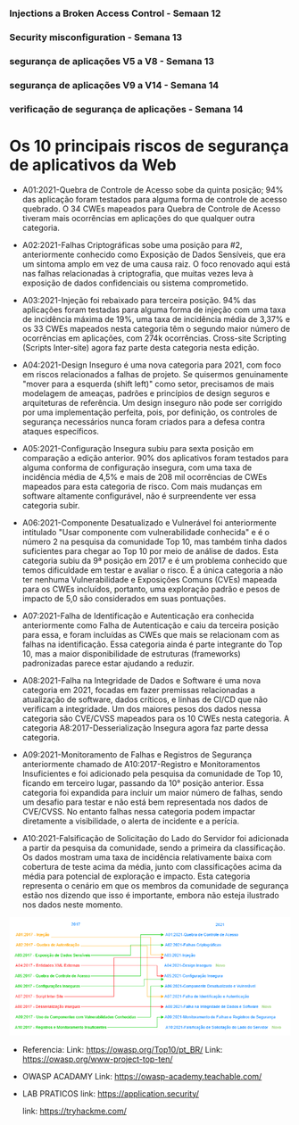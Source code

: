 
  <h3> Injections a Broken Access Control - Semaan 12 </h3>  </p>
  <h3> Security misconfiguration -  Semana 13</h3>  </p>
  <h3> segurança de aplicações V5 a V8 - Semana 13 </h3>  </p>
  <h3> segurança de aplicações V9 a V14 - Semana 14 </h3>  </p>
  <h3> verificação de segurança de aplicações - Semana 14 </h3>  </p>

  # Os 10 principais riscos de segurança de aplicativos da Web

- A01:2021-Quebra de Controle de Acesso sobe da quinta posição; 94% das aplicação foram testados para alguma forma de controle de acesso quebrado. O 34 CWEs mapeados para Quebra de Controle de Acesso tiveram mais ocorrências em aplicações do que qualquer outra categoria.

- A02:2021-Falhas Criptográficas sobe uma posição para #2, anteriormente conhecido como Exposição de Dados Sensíveis, que era um sintoma amplo em vez de uma causa raiz. O foco renovado aqui está nas falhas relacionadas à criptografia, que muitas vezes leva à exposição de dados confidenciais ou sistema comprometido.

- A03:2021-Injeção foi rebaixado para terceira posição. 94% das aplicações foram testadas para alguma forma de injeção com uma taxa de incidência máxima de 19%, uma taxa de incidência média de 3,37% e os 33 CWEs mapeados nesta categoria têm o segundo maior número de ocorrências em aplicações, com 274k ocorrências. Cross-site Scripting (Scripts Inter-site) agora faz parte desta categoria nesta edição.

- A04:2021-Design Inseguro é uma nova categoria para 2021, com foco em riscos relacionados a falhas de projeto. Se quisermos genuinamente "mover para a esquerda (shift left)" como setor, precisamos de mais modelagem de ameaças, padrões e princípios de design seguros e arquiteturas de referência. Um design inseguro não pode ser corrigido por uma implementação perfeita, pois, por definição, os controles de segurança necessários nunca foram criados para a defesa contra ataques específicos.

- A05:2021-Configuração Insegura subiu para sexta posição em comparação a edição anterior. 90% dos aplicativos foram testados para alguma conforma de configuração insegura, com uma taxa de incidência média de 4,5% e mais de 208 mil ocorrências de CWEs mapeados para esta categoria de risco. Com mais mudanças em software altamente configurável, não é surpreendente ver essa categoria subir.

- A06:2021-Componente Desatualizado e Vulnerável foi anteriormente intitulado "Usar componente com vulnerabilidade conhecida" e é o número 2 na pesquisa da comunidade Top 10, mas também tinha dados suficientes para chegar ao Top 10 por meio de análise de dados. Esta categoria subiu da 9ª posição em 2017 e é um problema conhecido que temos dificuldade em testar e avaliar o risco. É a única categoria a não ter nenhuma Vulnerabilidade e Exposições Comuns (CVEs) mapeada para os CWEs incluídos, portanto, uma exploração padrão e pesos de impacto de 5,0 são considerados em suas pontuações.

- A07:2021-Falha de Identificação e Autenticação era conhecida anteriormente como Falha de Autenticação e caiu da terceira posição para essa, e foram incluídas as CWEs que mais se relacionam com as falhas na identificação. Essa categoria ainda é parte integrante do Top 10, mas a maior disponibilidade de estruturas (frameworks) padronizadas parece estar ajudando a reduzir.

- A08:2021-Falha na Integridade de Dados e Software é uma nova categoria em 2021, focadas em fazer premissas relacionadas a atualização de software, dados críticos, e linhas de CI/CD que não verificam a integridade. Um dos maiores pesos dos dados nessa categoria são CVE/CVSS mapeados para os 10 CWEs nesta categoria. A categoria A8:2017-Desserialização Insegura agora faz parte dessa categoria.

- A09:2021-Monitoramento de Falhas e Registros de Segurança anteriormente chamado de A10:2017-Registro e Monitoramentos Insuficientes e foi adicionado pela pesquisa da comunidade de Top 10, ficando em terceiro lugar, passando da 10° posição anterior. Essa categoria foi expandida para incluir um maior número de falhas, sendo um desafio para testar e não está bem representada nos dados de CVE/CVSS. No entanto falhas nessa categoria podem impactar diretamente a visibilidade, o alerta de incidente e a perícia.

- A10:2021-Falsificação de Solicitação do Lado do Servidor foi adicionada a partir da pesquisa da comunidade, sendo a primeira da classificação. Os dados mostram uma taxa de incidência relativamente baixa com cobertura de teste acima da média, junto com classificações acima da média para potencial de exploração e impacto. Esta categoria representa o cenário em que os membros da comunidade de segurança estão nos dizendo que isso é importante, embora não esteja ilustrado nos dados neste momento.

<img src="imagens/mapping2017-2021.png" alt="Alt Text" width="1000"> </p>

- Referencia:
Link: https://owasp.org/Top10/pt_BR/
Link: https://owasp.org/www-project-top-ten/

- OWASP ACADAMY
Link: https://owasp-academy.teachable.com/

 - LAB PRATICOS
link: https://application.security/ </p>
link: https://tryhackme.com/</p>
